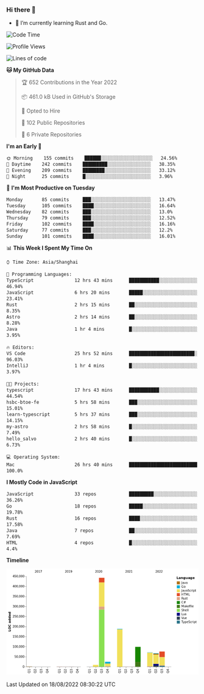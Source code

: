### Hi there 👋

- 🌱 I’m currently learning Rust and Go.

<!--START_SECTION:waka-->
![Code Time](http://img.shields.io/badge/Code%20Time-679%20hrs%2016%20mins-blue)

![Profile Views](http://img.shields.io/badge/Profile%20Views-0-blue)

![Lines of code](https://img.shields.io/badge/From%20Hello%20World%20I%27ve%20Written-979%20Thousand%20lines%20of%20code-blue)

**🐱 My GitHub Data** 

> 🏆 652 Contributions in the Year 2022
 > 
> 📦 461.0 kB Used in GitHub's Storage 
 > 
> 💼 Opted to Hire
 > 
> 📜 102 Public Repositories 
 > 
> 🔑 6 Private Repositories  
 > 
**I'm an Early 🐤** 

```text
🌞 Morning    155 commits    ██████░░░░░░░░░░░░░░░░░░░   24.56% 
🌆 Daytime    242 commits    █████████░░░░░░░░░░░░░░░░   38.35% 
🌃 Evening    209 commits    ████████░░░░░░░░░░░░░░░░░   33.12% 
🌙 Night      25 commits     █░░░░░░░░░░░░░░░░░░░░░░░░   3.96%

```
📅 **I'm Most Productive on Tuesday** 

```text
Monday       85 commits     ███░░░░░░░░░░░░░░░░░░░░░░   13.47% 
Tuesday      105 commits    ████░░░░░░░░░░░░░░░░░░░░░   16.64% 
Wednesday    82 commits     ███░░░░░░░░░░░░░░░░░░░░░░   13.0% 
Thursday     79 commits     ███░░░░░░░░░░░░░░░░░░░░░░   12.52% 
Friday       102 commits    ████░░░░░░░░░░░░░░░░░░░░░   16.16% 
Saturday     77 commits     ███░░░░░░░░░░░░░░░░░░░░░░   12.2% 
Sunday       101 commits    ████░░░░░░░░░░░░░░░░░░░░░   16.01%

```


📊 **This Week I Spent My Time On** 

```text
⌚︎ Time Zone: Asia/Shanghai

💬 Programming Languages: 
TypeScript               12 hrs 43 mins      ███████████░░░░░░░░░░░░░░   46.94% 
JavaScript               6 hrs 20 mins       █████░░░░░░░░░░░░░░░░░░░░   23.41% 
Rust                     2 hrs 15 mins       ██░░░░░░░░░░░░░░░░░░░░░░░   8.35% 
Astro                    2 hrs 14 mins       ██░░░░░░░░░░░░░░░░░░░░░░░   8.28% 
Java                     1 hr 4 mins         █░░░░░░░░░░░░░░░░░░░░░░░░   3.95%

🔥 Editors: 
VS Code                  25 hrs 52 mins      ████████████████████████░   96.03% 
IntelliJ                 1 hr 4 mins         █░░░░░░░░░░░░░░░░░░░░░░░░   3.97%

🐱‍💻 Projects: 
typescript               17 hrs 43 mins      ███████████░░░░░░░░░░░░░░   44.54% 
hsbc-btoe-fe             5 hrs 58 mins       ███░░░░░░░░░░░░░░░░░░░░░░   15.01% 
learn-typescript         5 hrs 37 mins       ███░░░░░░░░░░░░░░░░░░░░░░   14.15% 
my-astro                 2 hrs 58 mins       █░░░░░░░░░░░░░░░░░░░░░░░░   7.49% 
hello_salvo              2 hrs 40 mins       █░░░░░░░░░░░░░░░░░░░░░░░░   6.73%

💻 Operating System: 
Mac                      26 hrs 40 mins      █████████████████████████   100.0%

```

**I Mostly Code in JavaScript** 

```text
JavaScript               33 repos            █████████░░░░░░░░░░░░░░░░   36.26% 
Go                       18 repos            █████░░░░░░░░░░░░░░░░░░░░   19.78% 
Rust                     16 repos            ████░░░░░░░░░░░░░░░░░░░░░   17.58% 
Java                     7 repos             ██░░░░░░░░░░░░░░░░░░░░░░░   7.69% 
HTML                     4 repos             █░░░░░░░░░░░░░░░░░░░░░░░░   4.4%

```


**Timeline**

![Chart not found](https://raw.githubusercontent.com/elton/elton/main/charts/bar_graph.png) 


 Last Updated on 18/08/2022 08:30:22 UTC
<!--END_SECTION:waka-->

<!--
**elton/elton** is a ✨ _special_ ✨ repository because its `README.md` (this file) appears on your GitHub profile.

Here are some ideas to get you started:

- 🔭 I’m currently working on ...
- 🌱 I’m currently learning ...
- 👯 I’m looking to collaborate on ...
- 🤔 I’m looking for help with ...
- 💬 Ask me about ...
- 📫 How to reach me: ...
- 😄 Pronouns: ...
- ⚡ Fun fact: ...
-->
